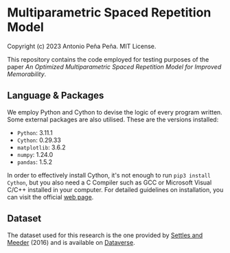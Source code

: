 # Multiparametric Spaced Repetition Model

Copyright (c) 2023 Antonio Peña Peña. MIT License.

This repository contains the code employed for testing purposes of the paper _An Optimized Multiparametric Spaced Repetition Model for Improved Memorability_.

## Language & Packages
We employ Python and Cython to devise the logic of every program written. Some external packages are also utilised. These are the versions installed:

- `Python`: 3.11.1
- `Cython`: 0.29.33
- `matplotlib`: 3.6.2
- `numpy`: 1.24.0
- `pandas`: 1.5.2

In order to effectively install Cython, it's not enough to run `pip3 install Cython`, but you also need a C Compiler such as GCC or Microsoft Visual C/C++ installed in your computer. For detailed guidelines on installation, you can visit the official [web page](https://cython.readthedocs.io/en/latest/src/quickstart/install.html).

## Dataset
The dataset used for this research is the one provided by [Settles and Meeder](https://github.com/duolingo/halflife-regression) (2016) and is available on [Dataverse](https://dataverse.harvard.edu/dataset.xhtml?persistentId=doi:10.7910/DVN/N8XJME).
